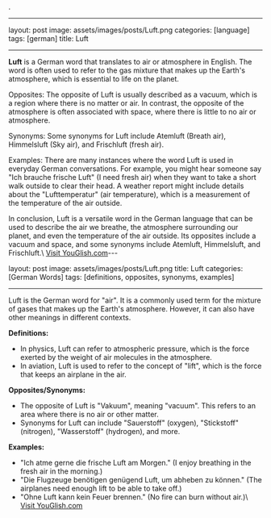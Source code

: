 .

---

layout: post
image: assets/images/posts/Luft.png
categories: [language]
tags: [german]
title: Luft

---

**Luft** is a German word that translates to air or atmosphere in English. The word is often used to refer to the gas mixture that makes up the Earth's atmosphere, which is essential to life on the planet.

Opposites: The opposite of Luft is usually described as a vacuum, which is a region where there is no matter or air. In contrast, the opposite of the atmosphere is often associated with space, where there is little to no air or atmosphere.

Synonyms: Some synonyms for Luft include Atemluft (Breath air), Himmelsluft (Sky air), and Frischluft (fresh air).

Examples: There are many instances where the word Luft is used in everyday German conversations. For example, you might hear someone say "Ich brauche frische Luft" (I need fresh air) when they want to take a short walk outside to clear their head. A weather report might include details about the "Lufttemperatur" (air temperature), which is a measurement of the temperature of the air outside.

In conclusion, Luft is a versatile word in the German language that can be used to describe the air we breathe, the atmosphere surrounding our planet, and even the temperature of the air outside. Its opposites include a vacuum and space, and some synonyms include Atemluft, Himmelsluft, and Frischluft.\ <a id="yg-widget-0" class="youglish-widget" data-query="Luft" data-lang="german" data-components="8412" data-auto-start="0" data-bkg-color="theme_light" data-title="How%20to%20pronounce%20Luft%20in%20German"  rel="nofollow" href="https://youglish.com">Visit YouGlish.com</a><script async src="https://youglish.com/public/emb/widget.js" charset="utf-8"></script>---

layout: post
image: assets/images/posts/Luft.png
title: Luft
categories: [German Words]
tags: [definitions, opposites, synonyms, examples]

---

Luft is the German word for "air". It is a commonly used term for the mixture of gases that makes up the Earth's atmosphere. However, it can also have other meanings in different contexts.

**Definitions:**
- In physics, Luft can refer to atmospheric pressure, which is the force exerted by the weight of air molecules in the atmosphere.
- In aviation, Luft is used to refer to the concept of "lift", which is the force that keeps an airplane in the air.

**Opposites/Synonyms:**
- The opposite of Luft is "Vakuum", meaning "vacuum". This refers to an area where there is no air or other matter.
- Synonyms for Luft can include "Sauerstoff" (oxygen), "Stickstoff" (nitrogen), "Wasserstoff" (hydrogen), and more.

**Examples:**
- "Ich atme gerne die frische Luft am Morgen." (I enjoy breathing in the fresh air in the morning.)
- "Die Flugzeuge benötigen genügend Luft, um abheben zu können." (The airplanes need enough lift to be able to take off.) 
- "Ohne Luft kann kein Feuer brennen." (No fire can burn without air.)\ <a id="yg-widget-0" class="youglish-widget" data-query="Luft" data-lang="german" data-components="8412" data-auto-start="0" data-bkg-color="theme_light" data-title="How%20to%20pronounce%20Luft%20in%20German"  rel="nofollow" href="https://youglish.com">Visit YouGlish.com</a><script async src="https://youglish.com/public/emb/widget.js" charset="utf-8"></script>